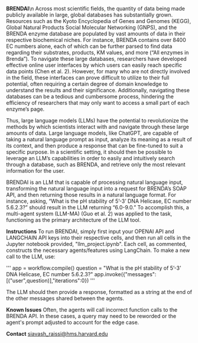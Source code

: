 **BRENDAI**\n
Across most scientific fields, the quantity of data being made publicly available in large, global databases has substantially grown. Resources such as the Kyoto Encyclopedia of Genes and Genomes (KEGG), Global Natural Products Social Molecular Networking (GNPS), and the BRENDA enzyme database are populated by vast amounts of data in their respective biochemical niches. For instance, BRENDA contains over 8400 EC numbers alone, each of which can be further parsed to find data regarding their substrates, products, KM values, and more (“All enzymes in Brenda”). To navigate these large databases, researchers have developed effective online user interfaces by which users can easily reach specific data points (Chen et al. 2). However, for many who are not directly involved in the field, these interfaces can prove difficult to utilize to their full potential, often requiring a certain degree of domain knowledge to understand the results and their significance. Additionally, navigating these databases can be a tedious and cumbersome process, hindering the efficiency of researchers that may only want to access a small part of each enzyme’s page. 

Thus, large language models (LLMs) have the potential to revolutionize the methods by which scientists interact with and navigate through these large amounts of data. Large language models, like ChatGPT, are capable of taking a natural language prompt as input, analyze its meaning as a result of its context, and then produce a response that can be fine-tuned to suit a specific purpose. In a scientific setting, it should then be possible to leverage an LLM’s capabilities in order to easily and intuitively search through a database, such as BRENDA, and retrieve only the most relevant information for the user. 

BRENDAI is an LLM that is capable of processing natural language input, transforming the natural language input into a request for BRENDA’s SOAP API, and then returning those results in a natural language format. For instance, asking, “What is the pH stability of 5’-3’ DNA Helicase, EC number 5.6.2.3?” should result in the LLM returning “6.0-9.0.” To accomplish this, a multi-agent system (LLM-MA) (Guo et al. 2) was applied to the task, functioning as the primary architecture of the LLM tool.

**Instructions**
To run BRENDAI, simply first input your OPENAI API and LANGCHAIN API keys into their respective cells, and then run all cells in the Jupyter notebook provided, "llm_project.ipynb". 
Each cell, as commented, constructs the necessary agents/features using LangChain. 
To make a new call to the LLM, use:

'''
app = workflow.compile()
question = "What is the pH stability of 5’-3’ DNA Helicase, EC number 5.6.2.3?"
app.invoke({"messages":[("user",question)],"iterations":0})
'''

The LLM should then provide a response, formatted as a string at the end of the other messages shared between the agents.


**Known Issues**
Often, the agents will call incorrect function calls to the BRENDA API. In these cases, a query may need to be reworded or the agent's prompt adjusted to account for the edge case.


**Contact**
siavash_raissi@hms.harvard.edu
